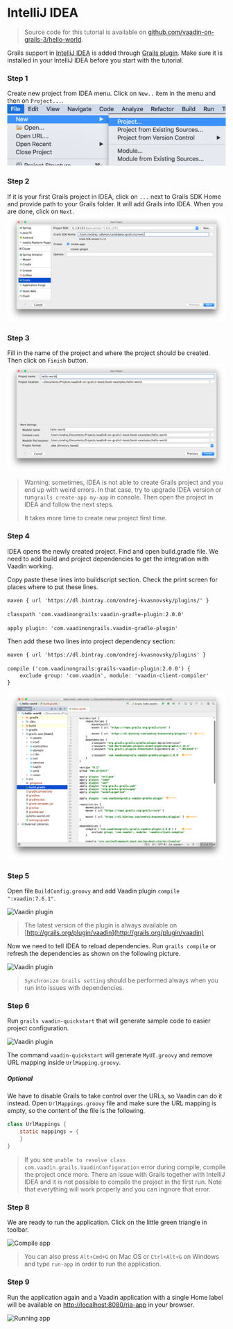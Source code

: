 # IntelliJ IDEA

> Source code for this tutorial is available on [github.com/vaadin-on-grails-3/hello-world](https://github.com/vaadin-on-grails-3/hello-world).

Grails support in [IntelliJ IDEA](http://www.jetbrains.com/idea) is added through [Grails plugin](http://www.jetbrains.com/idea/webhelp/grails.html). Make sure it is installed in your IntelliJ IDEA before you start with the tutorial.

### Step 1

Create new project from IDEA menu. Click on  `New..` item in the menu and then on `Project...`.  
![](/assets/idea-1.0.png)

### Step 2

If it is your first Grails project in IDEA, click on `...` next to Grails SDK Home and provide path to your Grails folder. It will add Grails into IDEA. When you are done, click on `Next`.![](/assets/idea-2.png)

### Step 3

Fill in the name of the project and where the project should be created. Then click on `Finish` button.![](/assets/idea-3.png)

> Warning: sometimes, IDEA is not able to create Grails project and you end up with weird errors. In that case, try to upgrade IDEA version or run`grails create-app my-app`  in console. Then open the project in IDEA and follow the next steps.
>
> It takes more time to create new project first time.

### Step 4

IDEA opens the newly created project. Find and open build.gradle file. We need to add build and project dependencies to get the integration with Vaadin working.

Copy paste these lines into buildscript section. Check the print screen for places where to put these lines.

```
maven { url 'https://dl.bintray.com/ondrej-kvasnovsky/plugins/' }

classpath 'com.vaadinongrails:vaadin-gradle-plugin:2.0.0'

apply plugin: 'com.vaadinongrails.vaadin-gradle-plugin'
```

Then add these two lines into project dependency section:

```
maven { url 'https://dl.bintray.com/ondrej-kvasnovsky/plugins' }

compile ('com.vaadinongrails:grails-vaadin-plugin:2.0.0') {
    exclude group: 'com.vaadin', module: 'vaadin-client-compiler'
}
```

![](/assets/idea-4.png)

### Step 5

Open file `BuildConfig.groovy` and add Vaadin plugin `compile ":vaadin:7.6.1"`.

![Vaadin plugin](http://vaadinongrails.com/book/1_1_2_build-config-idea.png)

> The latest version of the plugin is always available on [http://grails.org/plugin/vaadin](http://grails.org/plugin/vaadin)

Now we need to tell IDEA to reload dependencies. Run `grails compile` or refresh the dependencies as shown on the following picture.

![Vaadin plugin](http://vaadinongrails.com/book/1_1_2_refresh-idea.png)

> `Synchronize Grails setting` should be performed always when you run into issues with dependencies.

### Step 6

Run `grails vaadin-quickstart` that will generate sample code to easier project configuration.

![Vaadin plugin](http://vaadinongrails.com/book/1_1_2_quickstart.png)

The command `vaadin-quickstart` will generate `MyUI.groovy` and remove URL mapping inside `UrlMapping.groovy`.

##### Optional

We have to disable Grails to take control over the URLs, so Vaadin can do it instead. Open `UrlMappings.groovy` file and make sure the URL mapping is empty, so the content of the file is the following.

```java
class UrlMappings {
    static mappings = {
    }
}
```

> If you see `unable to resolve class com.vaadin.grails.VaadinConfiguration` error during compile, compile the project once more. There an issue with Grails together with IntelliJ IDEA and it is not possible to compile the project in the first run. Note that everything will work properly and you can ingnore that error.

### Step 8

We are ready to run the application. Click on the little green triangle in toolbar.

![Compile app](http://vaadinongrails.com/img/run-app-idea.png)

> You can also press `Alt+Cmd+G` on Mac OS or `Ctrl+Alt+G` on Windows and type `run-app` in order to run the application.

### Step 9

Run the application again and a Vaadin application with a single Home label will be available on [http://localhost:8080/ria-app](http://localhost:8080/ria-app) in your browser.

![Running app](http://vaadinongrails.com/img/first-run.png)

